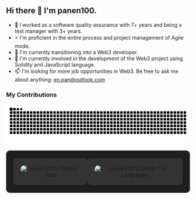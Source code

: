 ## Hi there 👋 I'm panen100.

- 🔭 I worked as a software quality assurance with 7+ years and being a test manager with 3+ years.
- ⚡ I'm proficient in the entire process and project management of Agile mode.
- 🌱 I'm currently transitioning into a Web3 developer.
- 👯 I'm currently involved in the development of the Web3 project using Solidity and JavaScript language.
- 📫 I'm looking for more job opportunities in Web3. Be free to ask me about anything: en.pan@outlook.com

### My Contributions

<picture>
  <source media="(prefers-color-scheme: dark)" srcset="https://raw.githubusercontent.com/panen100/panen100/output/github-contribution-grid-snake-dark.svg">
  <source media="(prefers-color-scheme: light)" srcset="https://raw.githubusercontent.com/panen100/panen100/output/github-contribution-grid-snake.svg">
  <img alt="github contribution grid snake animation" src="https://raw.githubusercontent.com/panen100/panen100/output/github-contribution-grid-snake.svg">
</picture>

<!-- 基本的表格设计，适用于GitHub支持的CSS样式 -->
<table style="width: 100%; background-color: #1e1e1e; padding: 20px; border-spacing: 10px; border-radius: 10px; text-align: center;">
  <tr>
    <!-- 第一个图表 -->
    <td style="padding: 20px; background-color: #333; border-radius: 10px;">
      <img src="https://github-readme-stats.vercel.app/api?username=panen100&count_private=true&show_icons=true&theme=transparent&hide_border=true" alt="panen100's GitHub stats" style="border-radius: 10px;">
    </td>
    <!-- 第二个图表 -->
    <td style="padding: 20px; background-color: #333; border-radius: 10px;">
      <img src="https://github-readme-stats.vercel.app/api/top-langs/?username=panen100&count_private=true&show_icons=true&theme=transparent&hide_border=true" alt="panen100's GitHub Top Languages" style="border-radius: 10px;">
    </td>
  </tr>
</table>
